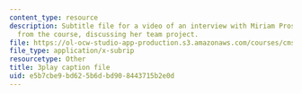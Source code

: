 ```yaml
---
content_type: resource
description: Subtitle file for a video of an interview with Miriam Prosnitz, a student
  from the course, discussing her team project.
file: https://ol-ocw-studio-app-production.s3.amazonaws.com/courses/cms-611j-creating-video-games-fall-2014/e5b7cbe9bd625b6dbd908443715b2e0d_-3ixsZ7fBUI.vtt
file_type: application/x-subrip
resourcetype: Other
title: 3play caption file
uid: e5b7cbe9-bd62-5b6d-bd90-8443715b2e0d
---
```

